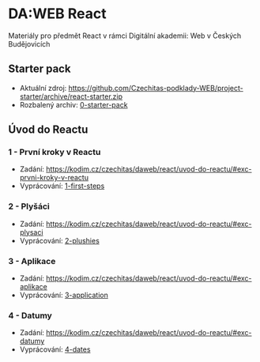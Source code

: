 # DA:WEB React

Materiály pro předmět React v rámci Digitální akademii: Web v Českých Budějovicích

## Starter pack
- Aktuální zdroj: https://github.com/Czechitas-podklady-WEB/project-starter/archive/react-starter.zip
- Rozbalený archiv: [0-starter-pack](0-starter-pack)

## Úvod do Reactu

### 1 - První kroky v Reactu

- Zadání: https://kodim.cz/czechitas/daweb/react/uvod-do-reactu/#exc-prvni-kroky-v-reactu
- Vyprácování: [1-first-steps](1-react-start/01-first-steps)

### 2 - Plyšáci

- Zadání: https://kodim.cz/czechitas/daweb/react/uvod-do-reactu/#exc-plysaci
- Vyprácování: [2-plushies](1-react-start/02-plushies)

### 3 - Aplikace

- Zadání: https://kodim.cz/czechitas/daweb/react/uvod-do-reactu/#exc-aplikace
- Vyprácování: [3-application](1-react-start/03-application)

### 4 - Datumy

- Zadání: https://kodim.cz/czechitas/daweb/react/uvod-do-reactu/#exc-datumy
- Vyprácování: [4-dates](1-react-start/04-dates)